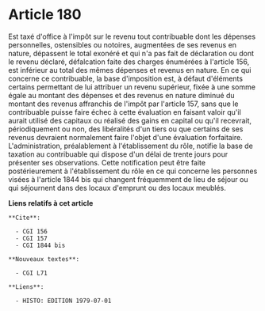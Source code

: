 # Article 180

Est taxé d'office à l'impôt sur le revenu tout contribuable dont les dépenses personnelles, ostensibles ou notoires,
augmentées de ses revenus en nature, dépassent le total exonéré et qui n'a pas fait de déclaration ou dont le revenu déclaré,
défalcation faite des charges énumérées à l'article 156, est inférieur au total des mêmes dépenses et revenus en nature. En
ce qui concerne ce contribuable, la base d'imposition est, à défaut d'éléments certains permettant de lui attribuer un revenu
supérieur, fixée à une somme égale au montant des dépenses et des revenus en nature diminué du montant des revenus affranchis
de l'impôt par l'article 157, sans que le contribuable puisse faire échec à cette évaluation en faisant valoir qu'il aurait
utilisé des capitaux ou réalisé des gains en capital ou qu'il recevrait, périodiquement ou non, des libéralités d'un tiers ou
que certains de ses revenus devraient normalement faire l'objet d'une évaluation forfaitaire. L'administration, préalablement
à l'établissement du rôle, notifie la base de taxation au contribuable qui dispose d'un délai de trente jours pour présenter
ses observations. Cette notification peut être faite postérieurement à l'établissement du rôle en ce qui concerne les
personnes visées à l'article 1844 bis qui changent fréquemment de lieu de séjour ou qui séjournent dans des locaux d'emprunt
ou des locaux meublés.

**Liens relatifs à cet article**

	**Cite**:

	  - CGI 156
	  - CGI 157
	  - CGI 1844 bis

	**Nouveaux textes**:

	  - CGI L71

	**Liens**:

	  - HISTO: EDITION 1979-07-01
